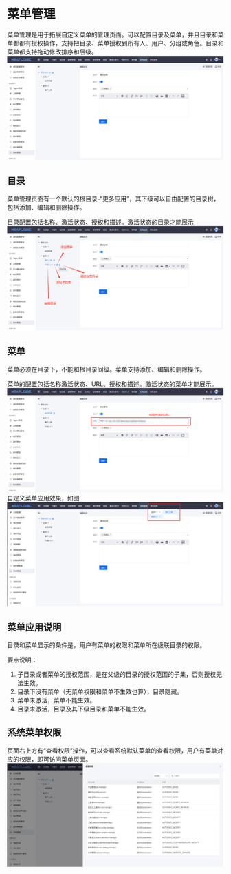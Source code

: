# 菜单管理
菜单管理是用于拓展自定义菜单的管理页面。可以配置目录及菜单，并且目录和菜单都都有授权操作，支持把目录、菜单授权到所有人、用户、分组或角色。目录和菜单都支持拖动修改排序和层级。
![](images/菜单管理.png)

## 目录
菜单管理页面有一个默认的根目录-“更多应用”，其下级可以自由配置的目录树，包括添加、编辑和删除操作。

目录配置包括名称、激活状态、授权和描述。激活状态的目录才能展示
![](images/菜单管理_目录.png)

## 菜单
菜单必须在目录下，不能和根目录同级。菜单支持添加、编辑和删除操作。

菜单的配置包括名称激活状态、URL、授权和描述。激活状态的菜单才能展示。
![](images/菜单管理_添加菜单.png)
自定义菜单应用效果，如图
![](images/菜单管理_菜单应用效果.png)

## 菜单应用说明
目录和菜单显示的条件是，用户有菜单的权限和菜单所在级联目录的权限。

要点说明：
1. 子目录或者菜单的授权范围，是在父级的目录的授权范围的子集，否则授权无法生效。
2. 目录下没有菜单（无菜单权限和菜单不生效也算），目录隐藏。
3. 菜单未激活，菜单不能生效。
4. 目录未激活，目录及其下级目录和菜单不能生效。

## 系统菜单权限
页面右上方有“查看权限”操作，可以查看系统默认菜单的查看权限，用户有菜单对应的权限，即可访问菜单页面。
![](images/菜单管理_菜单权限.png)